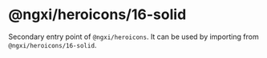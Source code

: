 # @ngxi/heroicons/16-solid

Secondary entry point of `@ngxi/heroicons`. It can be used by importing from `@ngxi/heroicons/16-solid`.
